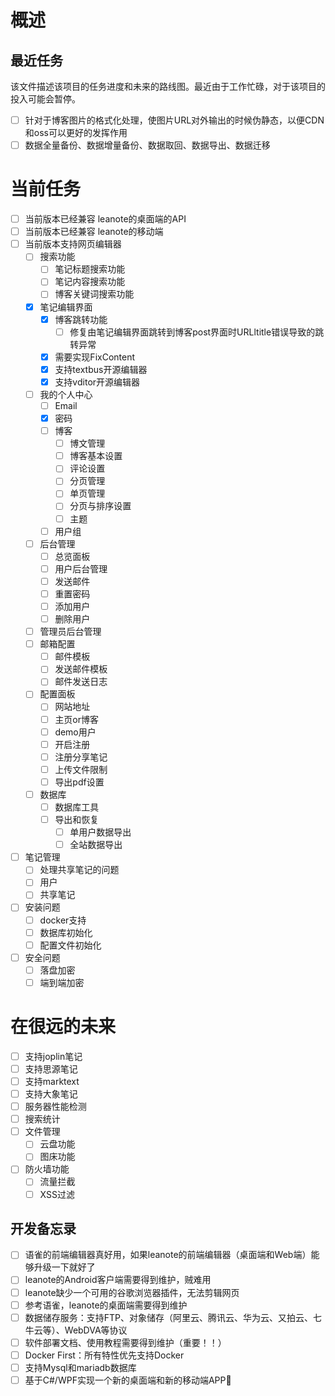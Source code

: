 # 概述

## 最近任务

该文件描述该项目的任务进度和未来的路线图。最近由于工作忙碌，对于该项目的投入可能会暂停。

- [ ] 针对于博客图片的格式化处理，使图片URL对外输出的时候伪静态，以便CDN和oss可以更好的发挥作用
- [ ] 数据全量备份、数据增量备份、数据取回、数据导出、数据迁移

# 当前任务

- [ ] 当前版本已经兼容 leanote的桌面端的API
- [ ] 当前版本已经兼容 leanote的移动端
- [ ] 当前版本支持网页编辑器
  - [ ] 搜索功能
    - [ ] 笔记标题搜索功能
    - [ ] 笔记内容搜索功能
    - [ ] 博客关键词搜索功能
  - [x] 笔记编辑界面
    - [x] 博客跳转功能
      - [ ] 修复由笔记编辑界面跳转到博客post界面时URLltitle错误导致的跳转异常
    - [x] 需要实现FixContent
    - [x] 支持textbus开源编辑器
    - [x] 支持vditor开源编辑器
  - [ ] 我的个人中心
    - [ ] Email
    - [x] 密码
    - [ ] 博客
      - [ ] 博文管理
      - [ ] 博客基本设置
      - [ ] 评论设置
      - [ ] 分页管理
      - [ ] 单页管理
      - [ ] 分页与排序设置
      - [ ] 主题
    - [ ] 用户组
  - [ ] 后台管理
    - [ ] 总览面板
    - [ ] 用户后台管理
    - [ ] 发送邮件
    - [ ] 重置密码
    - [ ] 添加用户
    - [ ] 删除用户
  - [ ] 管理员后台管理
  - [ ] 邮箱配置
    - [ ] 邮件模板
    - [ ] 发送邮件模板
    - [ ] 邮件发送日志
  - [ ] 配置面板
    - [ ] 网站地址
    - [ ] 主页or博客
    - [ ] demo用户
    - [ ] 开启注册
    - [ ] 注册分享笔记
    - [ ] 上传文件限制
    - [ ] 导出pdf设置
  - [ ] 数据库
    - [ ] 数据库工具
    - [ ] 导出和恢复
      - [ ] 单用户数据导出
      - [ ] 全站数据导出
- [ ] 笔记管理
  - [ ] 处理共享笔记的问题
  - [ ] 用户
  - [ ] 共享笔记
- [ ] 安装问题
  - [ ] docker支持
  - [ ] 数据库初始化
  - [ ] 配置文件初始化
- [ ] 安全问题
  - [ ] 落盘加密
  - [ ] 端到端加密

# 在很远的未来

- [ ] 支持joplin笔记
- [ ] 支持思源笔记
- [ ] 支持marktext
- [ ] 支持大象笔记
- [ ] 服务器性能检测
- [ ] 搜索统计
- [ ] 文件管理
  - [ ] 云盘功能
  - [ ] 图床功能
- [ ] 防火墙功能
  - [ ] 流量拦截
  - [ ] XSS过滤

## 开发备忘录

- [ ] 语雀的前端编辑器真好用，如果leanote的前端编辑器（桌面端和Web端）能够升级一下就好了
- [ ] leanote的Android客户端需要得到维护，贼难用
- [ ] leanote缺少一个可用的谷歌浏览器插件，无法剪辑网页
- [ ] 参考语雀，leanote的桌面端需要得到维护
- [ ] 数据储存服务：支持FTP、对象储存（阿里云、腾讯云、华为云、又拍云、七牛云等）、WebDVA等协议
- [ ] 软件部署文档、使用教程需要得到维护（重要！！）
- [ ] Docker First：所有特性优先支持Docker
- [ ] 支持Mysql和mariadb数据库
- [ ] 基于C#/WPF实现一个新的桌面端和新的移动端APP🎄
